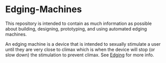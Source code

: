 # Edging-Machines
This repository is intended to contain as much information as possible about building, designing, prototyping, and using automated edging machines. 

An edging machine is a device that is intended to sexually stimulate a user until they are very close to climax which is when the device will stop (or slow down) the stimulation to prevent climax. See [Edging](https://www.urbandictionary.com/define.php?term=Edging) for more info.
